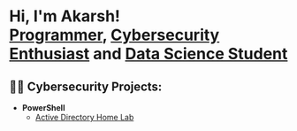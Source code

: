 <h1>Hi, I'm Akarsh! <br/><a href="https://github.com/AkarshJaiswal">Programmer</a>, <a href="https://github.com/AkarshJaiswal">Cybersecurity Enthusiast</a> and <a href="https://github.com/AkarshJaiswal">Data Science Student</a>

<h2>👨‍💻 Cybersecurity Projects:</h2>

- <b>PowerShell</b>
  - [Active Directory Home Lab](https://github.com/AkarshJaiswal/ActiveDirectoryHomeLab)
